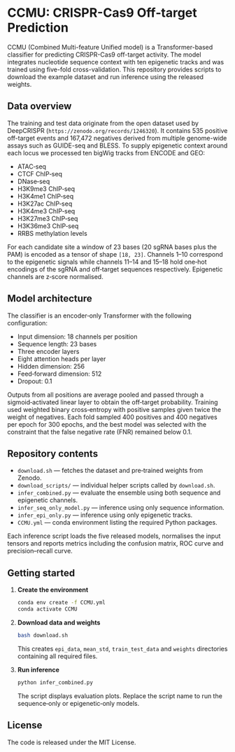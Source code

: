 # CCMU: CRISPR-Cas9 Off‑target Prediction

CCMU (Combined Multi-feature Unified model) is a Transformer-based classifier for predicting CRISPR-Cas9 off-target activity. The model integrates nucleotide sequence context with ten epigenetic tracks and was trained using five-fold cross-validation. This repository provides scripts to download the example dataset and run inference using the released weights.

## Data overview

The training and test data originate from the open dataset used by DeepCRISPR (`https://zenodo.org/records/1246320`). It contains 535 positive off-target events and 167,472 negatives derived from multiple genome-wide assays such as GUIDE-seq and BLESS. To supply epigenetic context around each locus we processed ten bigWig tracks from ENCODE and GEO:

- ATAC‑seq
- CTCF ChIP‑seq
- DNase‑seq
- H3K9me3 ChIP‑seq
- H3K4me1 ChIP‑seq
- H3K27ac ChIP‑seq
- H3K4me3 ChIP‑seq
- H3K27me3 ChIP‑seq
- H3K36me3 ChIP‑seq
- RRBS methylation levels

For each candidate site a window of 23 bases (20 sgRNA bases plus the PAM) is encoded as a tensor of shape `[18, 23]`. Channels 1–10 correspond to the epigenetic signals while channels 11–14 and 15–18 hold one‑hot encodings of the sgRNA and off‑target sequences respectively. Epigenetic channels are z‑score normalised.

## Model architecture

The classifier is an encoder‑only Transformer with the following configuration:

- Input dimension: 18 channels per position
- Sequence length: 23 bases
- Three encoder layers
- Eight attention heads per layer
- Hidden dimension: 256
- Feed‑forward dimension: 512
- Dropout: 0.1

Outputs from all positions are average pooled and passed through a sigmoid‑activated linear layer to obtain the off‑target probability. Training used weighted binary cross‑entropy with positive samples given twice the weight of negatives. Each fold sampled 400 positives and 400 negatives per epoch for 300 epochs, and the best model was selected with the constraint that the false negative rate (FNR) remained below 0.1.

## Repository contents

- `download.sh` — fetches the dataset and pre‑trained weights from Zenodo.
- `download_scripts/` — individual helper scripts called by `download.sh`.
- `infer_combined.py` — evaluate the ensemble using both sequence and epigenetic channels.
- `infer_seq_only_model.py` — inference using only sequence information.
- `infer_epi_only.py` — inference using only epigenetic tracks.
- `CCMU.yml` — conda environment listing the required Python packages.

Each inference script loads the five released models, normalises the input tensors and reports metrics including the confusion matrix, ROC curve and precision–recall curve.

## Getting started

1. **Create the environment**
   ```bash
   conda env create -f CCMU.yml
   conda activate CCMU
   ```

2. **Download data and weights**
   ```bash
   bash download.sh
   ```
   This creates `epi_data`, `mean_std`, `train_test_data` and `weights` directories containing all required files.

3. **Run inference**
   ```bash
   python infer_combined.py
   ```
   The script displays evaluation plots. Replace the script name to run the sequence‑only or epigenetic‑only models.

## License

The code is released under the MIT License.

